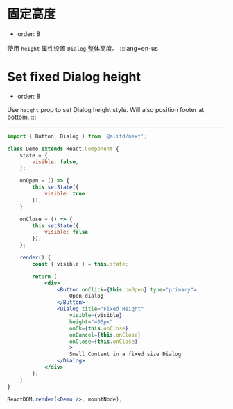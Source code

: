 # 固定高度

- order: 8

使用 `height` 属性设置 `Dialog` 整体高度。
:::lang=en-us
# Set fixed Dialog height

- order: 8

Use `height` prop to set Dialog height style. Will also position footer at bottom.
:::

---

````jsx
import { Button, Dialog } from '@alifd/next';

class Demo extends React.Component {
    state = {
        visible: false,
    };

    onOpen = () => {
        this.setState({
            visible: true
        });
    }

    onClose = () => {
        this.setState({
            visible: false
        });
    };

    render() {
        const { visible } = this.state;

        return (
            <div>
                <Button onClick={this.onOpen} type="primary">
                    Open dialog
                </Button>
                <Dialog title="Fixed Height"
                    visible={visible}
                    height="400px"
                    onOk={this.onClose}
                    onCancel={this.onClose}
                    onClose={this.onClose}
                    >
                    Small Content in a fixed size Dialog
                </Dialog>
            </div>
        );
    }
}

ReactDOM.render(<Demo />, mountNode);
````
